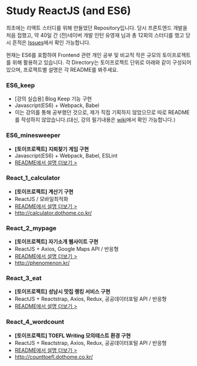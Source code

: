 # Study ReactJS (and ES6)
최초에는 리액트 스터디를 위해 만들었던 Repository입니다. 당시 프론트엔드 개발을 처음 접했고, 약 40일 간 (전)네이버 개발 인턴 유영재 님과 총 12회의 스터디를 했고 당시 흔적은 [Issues](https://github.com/HyunSangHan/study-react/issues)에서 확인 가능합니다.  

현재는 ES6를 포함하여 Frontend 관련 개인 공부 및 비교적 작은 규모의 토이프로젝트를 위해 활용하고 있습니다. 각 Directory는 토이프로젝트 단위로 아래와 같이 구성되어있으며, 프로젝트별 설명은 각 README를 봐주세요.  

### ES6_keep
- [강의 실습용] Blog Keep 기능 구현  
- Javascript(ES6) + Webpack, Babel
- 이는 강의를 통해 공부했던 것으로, 제가 직접 기획하지 않았으므로 따로 README를 작성하지 않았습니다.(대신, 강의 필기내용은 [wiki](https://github.com/HyunSangHan/study-react/wiki/%5B%EC%8B%A4%EC%8A%B5%5D-JS-ES6%EB%A5%BC-%ED%99%9C%EC%9A%A9%ED%95%98%EC%97%AC-Blog-Keep-%EB%AA%A9%EB%A1%9D-%EB%A7%8C%EB%93%A4%EA%B8%B0)에서 확인 가능합니다.)

### ES6_minesweeper
- **[토이프로젝트] 지뢰찾기 게임 구현**
- Javascript(ES6) + Webpack, Babel, ESLint
- [README에서 설명 더보기 >](https://github.com/HyunSangHan/study-react/tree/master/ES6_minesweeper)

### React_1_calculator
- **[토이프로젝트] 계산기 구현**
- ReactJS / 모바일최적화
- [README에서 설명 더보기 >](https://github.com/HyunSangHan/study-react/tree/master/React_1_calculator)
- http://calculator.dothome.co.kr/

### React_2_mypage
- **[토이프로젝트] 자기소개 웹사이트 구현**
- ReactJS + Axios, Google Maps API / 반응형
- [README에서 설명 더보기 >](https://github.com/HyunSangHan/study-react/tree/master/React_2_mypage)
- http://phenomenon.kr/

### React_3_eat
- **[토이프로젝트] 성남시 맛집 랭킹 서비스 구현**
- ReactJS + Reactstrap, Axios, Redux, 공공데이터포털 API / 반응형
- [README에서 설명 더보기 >](https://github.com/HyunSangHan/study-react/tree/master/React_3_eat)

### React_4_wordcount
- **[토이프로젝트] TOEFL Writing 모의테스트 환경 구현**
- ReactJS + Reactstrap, Axios, Redux, 공공데이터포털 API / 반응형
- [README에서 설명 더보기 >](https://github.com/HyunSangHan/study-react/tree/master/React_4_wordcount)
- http://counttoefl.dothome.co.kr/

